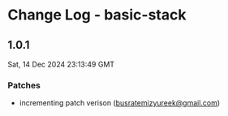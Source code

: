 # Change Log - basic-stack

<!-- This log was last generated on Sat, 14 Dec 2024 23:13:49 GMT and should not be manually modified. -->

<!-- Start content -->

## 1.0.1

Sat, 14 Dec 2024 23:13:49 GMT

### Patches

- incrementing patch verison (busratemizyureek@gmail.com)
